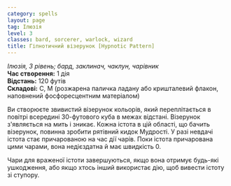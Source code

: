 ```yaml
---
category: spells
layout: page
tag: Ілюзія
level: 3
classes: bard, sorcerer, warlock, wizard
title: Гіпнотичний візерунок [Hypnotic Pattern]
---
```


_Ілюзія, 3 рівень; бард, заклинач, чаклун, чарівник_    
**Час створення:** 1 дія    
**Відстань:** 120 футів    
**Складові:** С, М (розжарена паличка ладану або кришталевий флакон, наповнений фосфоресцентним матеріалом)    

Ви створюєте звивистий візерунок кольорів, який переплітається в повітрі всередині 30-футового куба в межах відстані. Візерунок з'являється на мить і зникає. Кожна істота в цій області, що бачить візерунок, повинна зробити рятівний кидок Мудрості. У разі невдачі істота стає причарованою на час дії чарів. Поки істота причарована цими чарами, вона недієздатна й має швидкість 0.    

Чари для враженої істоти завершуються, якщо вона отримує будь-які ушкодження, або якщо хтось інший використає дію, щоб вивести істоту зі ступору.
